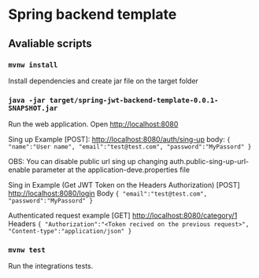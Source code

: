 # Spring backend template

## Avaliable scripts

### `mvnw install`
Install dependencies and create jar file on the target folder

### `java -jar target/spring-jwt-backend-template-0.0.1-SNAPSHOT.jar`

Run the web application.
Open [http://localhost:8080](http://localhost:8080)

Sing up Example [POST]:
[http://localhost:8080/auth/sing-up](http://localhost:8080/auth/sing-up)
body:
`{
    "name":"User name",
    "email":"test@test.com",
    "password":"MyPassord"
}`

OBS: You can disable public url sing up changing auth.public-sing-up-url-enable parameter at the application-deve.properties file

Sing in Example (Get JWT Token on the Headers Authorization) [POST]
[http://localhost:8080/login](http://localhost:8080/login)
Body
`{
    "email":"test@test.com",
    "password":"MyPassord"
}`

Authenticated request example [GET]
[http://localhost:8080/category/1](http://localhost:8080/category/1)
Headers
`{
    "Authorization":"<Token recived on the previous request>",
    "Content-type":"application/json"
}`

### `mvnw test`

Run the integrations tests.
